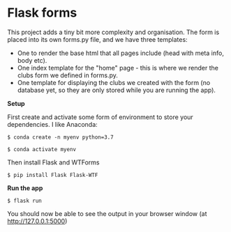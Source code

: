 # Flask forms

This project adds a tiny bit more complexity and organisation. The form is placed into its own forms.py file, and we have three templates: 
- One to render the base html that all pages include (head with meta info, body etc).
- One index template for the "home" page - this is where we render the clubs form we defined in forms.py.
- One template for displaying the clubs we created with the form (no database yet, so they are only stored while you are running the app).

**Setup**

First create and activate some form of environment to store your dependencies. I like Anaconda:

```
$ conda create -n myenv python=3.7

$ conda activate myenv
```

Then install Flask and WTForms

`$ pip install Flask Flask-WTF`

**Run the app**

`$ flask run`

You should now be able to see the output in your browser window (at http://127.0.0.1:5000) 
